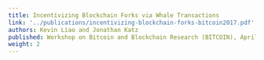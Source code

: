 ```yaml
---
title: Incentivizing Blockchain Forks via Whale Transactions
link: '../publications/incentivizing-blockchain-forks-bitcoin2017.pdf'
authors: Kevin Liao and Jonathan Katz
published: Workshop on Bitcoin and Blockchain Research (BITCOIN), April 2017
weight: 2
---
```


